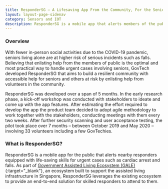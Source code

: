 ```yaml
---
title: ResponderSG – A Lifesaving App From the Community, For the Seniors
layout: layout-page-sidenav
category: Sensors and IOT
description: ResponderSG is a mobile app that alerts members of the public to nearby calls for assistance from seniors living alone.
---
```


### Overview

With fewer in-person social activities due to the COVID-19 pandemic, seniors living alone are at higher risk of serious incidents such as falls. Believing that enlisting help from the members of public is the optimal and most practical way to handle urgent cases involving seniors, GovTech developed ResponderSG that aims to build a resilient community with accessible help for seniors and others at risk by enlisting help from volunteers in the community. 

ResponderSG was developed over a span of 5 months. In the early research phase, a kick-off workshop was conducted with stakeholders to ideate and come up with the app features. After estimating the effort required to develop the app the product team decided to adopt agile methodology to work together with the stakeholders, conducting meetings with them every two weeks. After further security scanning and user acceptance testing, the pilot took place over 7 months – between October 2019 and May 2020 – involving 33 volunteers including a few GovTechies.

### What is ResponderSG?

ResponderSG is a mobile app for the public that alerts nearby responders equipped with life-saving skills for urgent cases such as cardiac arrest and falls. As part of [Government Assisted Living Ecosystem (GALE)](https://www.developer.tech.gov.sg/technologies/digital-solutions-to-address-covid-19/government-assisted-living-ecosystem){:target="_blank"}, an ecosystem built to support the assisted living infrastructure in Singapore, ResponderSG leverages the existing ecosystem to provide an end-to-end solution for skilled responders to attend to them.


